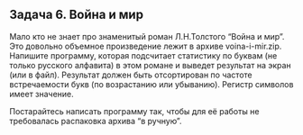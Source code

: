 ## Задача 6. Война и мир 
Мало кто не знает про знаменитый роман Л.Н.Толстого “Война и мир”. Это довольно объемное произведение лежит в архиве voina-i-mir.zip. Напишите программу, которая подсчитает статистику по буквам (не только русского алфавита) в этом романе и выведет результат на экран (или в файл). Результат должен быть отсортирован по частоте встречаемости букв (по возрастанию или убыванию). Регистр символов имеет значение.

Постарайтесь написать программу так, чтобы для её работы не требовалась распаковка архива “в ручную”.
